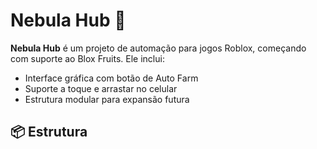 # Nebula Hub 🌌

**Nebula Hub** é um projeto de automação para jogos Roblox, começando com suporte ao Blox Fruits. Ele inclui:

- Interface gráfica com botão de Auto Farm
- Suporte a toque e arrastar no celular
- Estrutura modular para expansão futura

## 📦 Estrutura

